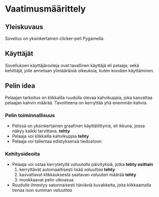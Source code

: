 # Vaatimusmäärittely

## Yleiskuvaus

Sovellus on yksinkertainen clicker-peli Pygamella.
## Käyttäjät

Sovelluksen käyttäjärooleja ovat tavallinen käyttäjä eli pelaaja, sekä kehittäjä, jolle annetaan ylimääräisiä oikeuksia, kuten koodien käyttäminen.
## Pelin idea

Pelaajan tarkoitus on klikkailla ruudulla olevaa kahvikuppia, joka kasvattaa pelaajan kahvin määrää. Tavoitteena on kerryttää yhä enemmän kahvia. 
### Pelin toiminnallisuus

- Pelissä on yksinkertainen graafinen käyttäliittymä, eli ikkuna, jossa näkyy kaikki tarvittava. **tehty**
- Pelaaja voi klikkailla kahvikuppia **tehty**
- Pelaaja voi tallentaa edistyksensä tiedostoon
### Kehitysideoita

- Pelaaja voi ostaa kerrytetyllä _valuutalla_ päivityksiä, jotka **tehty osittain**
	1. kerryttävät automaattisesti lisää _valuuttaa_ **tehty**
	2. kasvattavat klikkauksesta saatavan _valuutan_ määrää **tehty**
	3. muokkaavat pelin ulkoasua
- Ruudulle ilmestyy satunnaisesti häviäviä kuvakkeita, joita klikkaamalla tienaa ison summan _valuuttaa_
